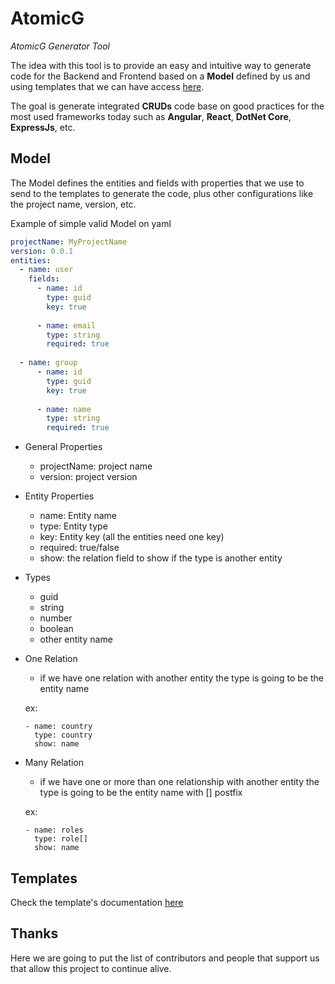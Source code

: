 # AtomicG
*AtomicG Generator Tool*

The idea with this tool is to provide an easy and intuitive way to generate code for the Backend and Frontend based on a **Model** defined by us and using templates that we can have access [here](https://github.com/gorums/AtomicG-Templates/tree/master/templates). 

The goal is generate integrated **CRUDs** code base on good practices for the most used frameworks today such as **Angular**, **React**, **DotNet Core**, **ExpressJs**, etc.

## Model

The Model defines the entities and fields with properties that we use to send to the templates to generate the code, plus other configurations like the project name, version, etc.

Example of simple valid Model on yaml

```yaml
projectName: MyProjectName
version: 0.0.1
entities:
  - name: user
    fields:
      - name: id
        type: guid
        key: true
        
      - name: email
        type: string
        required: true
        
  - name: group 
      - name: id
        type: guid
        key: true
        
      - name: name
        type: string
        required: true
```

- General Properties
  - projectName: project name 
  - version: project version 
  
- Entity Properties 
  - name: Entity name
  - type: Entity type
  - key: Entity key (all the entities need one key)
  - required: true/false
  - show: the relation field to show if the type is another entity
  
- Types
  - guid
  - string
  - number
  - boolean
  - other entity name

- One Relation
  - if we have one relation with another entity the type is going to be the entity name
  
  ex: 
  ```
  - name: country
    type: country
    show: name
  ```
- Many Relation
  - if we have one or more than one relationship with another entity the type is going to be the entity name with [] postfix
  
  ex: 
  ```
  - name: roles
    type: role[]
    show: name
  ```
  
## Templates

Check the template's documentation [here](https://github.com/gorums/AtomicG-Templates/tree/master/templates)

## Thanks

Here we are going to put the list of contributors and people that support us that allow this project to continue alive.

